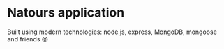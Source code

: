 # Natours application

Built using modern technologies: node.js, express, MongoDB, mongoose and friends 😝
